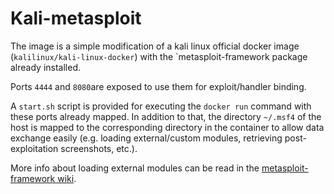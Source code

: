 # Kali-metasploit

The image is a simple modification of a kali linux official docker image (`kalilinux/kali-linux-docker`) with the `metasploit-framework package already installed.

Ports `4444` and `8080`are exposed to use them for exploit/handler binding.

A `start.sh` script is provided for executing the `docker run` command with these ports already mapped. In addition to that, the directory `~/.msf4` of the host is mapped to the corresponding directory in the container to allow data exchange easily (e.g. loading external/custom modules, retrieving post-exploitation screenshots, etc.).

More info about loading external modules can be read in the [metasploit-framework wiki](https://github.com/rapid7/metasploit-framework/wiki/Loading-External-Modules).
